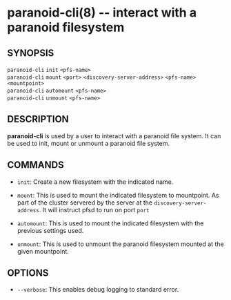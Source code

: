 paranoid-cli(8) -- interact with a paranoid filesystem
=================================================

## SYNOPSIS

`paranoid-cli` `init` `<pfs-name>`<br>
`paranoid-cli` `mount` `<port>` `<discovery-server-address>` `<pfs-name>` `<mountpoint>`<br>
`paranoid-cli` `automount` `<pfs-name>`<br>
`paranoid-cli` `unmount` `<pfs-name>`<br>

## DESCRIPTION

**paranoid-cli** is used by a user to interact with a paranoid file system. It can be used to init,
mount or unmount a paranoid file system.

## COMMANDS

* `init`:
    Create a new filesystem with the indicated name. 

* `mount`:
	This is used to mount the indicated filesystem to mountpoint. As part of the cluster servered by the server at the `discovery-server-address`. It will instruct pfsd to run on port `port`

* `automount`:
	This is used to mount the indicated filesystem with the previous settings used.

* `unmount`:
	This is used to unmount the paranoid filesystem mounted at the given mountpoint.

## OPTIONS

  * `--verbose`:
    This enables debug logging to standard error.
